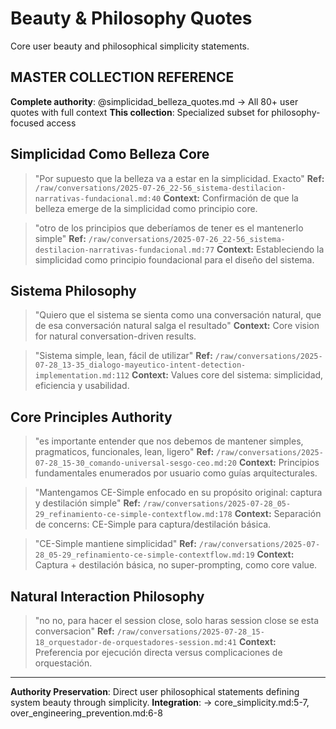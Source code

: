 # Beauty & Philosophy Quotes

Core user beauty and philosophical simplicity statements.

## MASTER COLLECTION REFERENCE
**Complete authority**: @simplicidad_belleza_quotes.md → All 80+ user quotes with full context
**This collection**: Specialized subset for philosophy-focused access

## Simplicidad Como Belleza Core

> "Por supuesto que la belleza va a estar en la simplicidad. Exacto"
**Ref:** `/raw/conversations/2025-07-26_22-56_sistema-destilacion-narrativas-fundacional.md:40`
**Context:** Confirmación de que la belleza emerge de la simplicidad como principio core.

> "otro de los principios que deberíamos de tener es el mantenerlo simple"
**Ref:** `/raw/conversations/2025-07-26_22-56_sistema-destilacion-narrativas-fundacional.md:77`
**Context:** Estableciendo la simplicidad como principio foundacional para el diseño del sistema.

## Sistema Philosophy

> "Quiero que el sistema se sienta como una conversación natural, que de esa conversación natural salga el resultado"
**Context:** Core vision for natural conversation-driven results.

> "Sistema simple, lean, fácil de utilizar"
**Ref:** `/raw/conversations/2025-07-28_13-35_dialogo-mayeutico-intent-detection-implementation.md:112`
**Context:** Values core del sistema: simplicidad, eficiencia y usabilidad.

## Core Principles Authority

> "es importante entender que nos debemos de mantener simples, pragmaticos, funcionales, lean, ligero"
**Ref:** `/raw/conversations/2025-07-28_15-30_comando-universal-sesgo-ceo.md:20`
**Context:** Principios fundamentales enumerados por usuario como guías arquitecturales.

> "Mantengamos CE-Simple enfocado en su propósito original: captura y destilación simple"
**Ref:** `/raw/conversations/2025-07-28_05-29_refinamiento-ce-simple-contextflow.md:178`
**Context:** Separación de concerns: CE-Simple para captura/destilación básica.

> "CE-Simple mantiene simplicidad"
**Ref:** `/raw/conversations/2025-07-28_05-29_refinamiento-ce-simple-contextflow.md:19`
**Context:** Captura + destilación básica, no super-prompting, como core value.

## Natural Interaction Philosophy

> "no no, para hacer el session close, solo haras session close se esta conversacion"
**Ref:** `/raw/conversations/2025-07-28_15-18_orquestador-de-orquestadores-session.md:41`
**Context:** Preferencia por ejecución directa versus complicaciones de orquestación.

---

**Authority Preservation**: Direct user philosophical statements defining system beauty through simplicity.
**Integration**: → core_simplicity.md:5-7, over_engineering_prevention.md:6-8